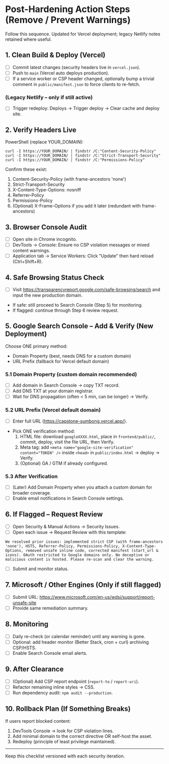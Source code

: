 # Post-Hardening Action Steps (Remove / Prevent Warnings)

Follow this sequence. Updated for Vercel deployment; legacy Netlify notes retained where useful.

## 1. Clean Build & Deploy (Vercel)
- [ ] Commit latest changes (security headers live in `vercel.json`).
- [ ] Push to `main` (Vercel auto deploys production).
- [ ] If a service worker or CSP header changed, optionally bump a trivial comment in `public/manifest.json` to force clients to re-fetch.

### (Legacy Netlify – only if still active)
- [ ] Trigger redeploy: Deploys → Trigger deploy → Clear cache and deploy site.

## 2. Verify Headers Live
PowerShell (replace YOUR_DOMAIN):
```
curl -I https://YOUR_DOMAIN/ | findstr /C:"Content-Security-Policy"
curl -I https://YOUR_DOMAIN/ | findstr /C:"Strict-Transport-Security"
curl -I https://YOUR_DOMAIN/ | findstr /C:"Permissions-Policy"
```
Confirm these exist:
1. Content-Security-Policy (with frame-ancestors 'none')
2. Strict-Transport-Security
3. X-Content-Type-Options: nosniff
4. Referrer-Policy
5. Permissions-Policy
6. (Optional) X-Frame-Options if you add it later (redundant with frame-ancestors)

## 3. Browser Console Audit
- [ ] Open site in Chrome incognito.
- [ ] DevTools → Console: Ensure no CSP violation messages or mixed content warnings.
- [ ] Application tab → Service Workers: Click "Update" then hard reload (Ctrl+Shift+R).

## 4. Safe Browsing Status Check
- [ ] Visit https://transparencyreport.google.com/safe-browsing/search and input the new production domain.
- If safe: still proceed to Search Console (Step 5) for monitoring.
- If flagged: continue through Step 6 review request.

## 5. Google Search Console – Add & Verify (New Deployment)
Choose ONE primary method:
* Domain Property (best, needs DNS for a custom domain)
* URL Prefix (fallback for Vercel default domain)

### 5.1 Domain Property (custom domain recommended)
- [ ] Add domain in Search Console → copy TXT record.
- [ ] Add DNS TXT at your domain registrar.
- [ ] Wait for DNS propagation (often < 5 min, can be longer) → Verify.

### 5.2 URL Prefix (Vercel default domain)
- [ ] Enter full URL (https://capstone-sumbong.vercel.app/).
- Pick ONE verification method:
  1. HTML file: download `googleXXXX.html`, place in `frontend/public/`, commit, deploy, visit the file URL, then Verify.
  2. Meta tag: add `<meta name="google-site-verification" content="TOKEN" />` inside `<head>` in `public/index.html` → deploy → Verify.
  3. (Optional) GA / GTM if already configured.

### 5.3 After Verification
- [ ] (Later) Add Domain Property when you attach a custom domain for broader coverage.
- [ ] Enable email notifications in Search Console settings.

## 6. If Flagged – Request Review
- [ ] Open Security & Manual Actions → Security Issues.
- [ ] Open each issue → Request Review with this template:
```
We resolved prior issues: implemented strict CSP (with frame-ancestors 'none'), HSTS, Referrer-Policy, Permissions-Policy, X-Content-Type-Options, removed unsafe inline code, corrected manifest (start_url & icons). OAuth restricted to Google domains only. No deceptive or malicious content is hosted. Please re-scan and clear the warning.
```
- [ ] Submit and monitor status.

## 7. Microsoft / Other Engines (Only if still flagged)
- [ ] Submit URL: https://www.microsoft.com/en-us/wdsi/support/report-unsafe-site
- [ ] Provide same remediation summary.

## 8. Monitoring
- [ ] Daily re-check (or calendar reminder) until any warning is gone.
- [ ] Optional: add header monitor (Better Stack, cron + curl) archiving CSP/HSTS.
- [ ] Enable Search Console email alerts.

## 9. After Clearance
- [ ] (Optional) Add CSP report endpoint (`report-to` / `report-uri`).
- [ ] Refactor remaining inline styles → CSS.
- [ ] Run dependency audit: `npm audit --production`.

## 10. Rollback Plan (If Something Breaks)
If users report blocked content:
1. DevTools Console → look for CSP violation lines.
2. Add minimal domain to the correct directive OR self-host the asset.
3. Redeploy (principle of least privilege maintained).

---
Keep this checklist versioned with each security iteration.
